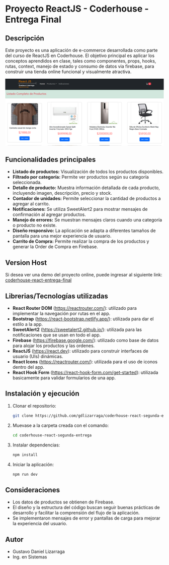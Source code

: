 # Proyecto ReactJS - Coderhouse - Entrega Final

## Descripción

Este proyecto es una aplicación de e-commerce desarrollada como parte del curso de ReactJS en Coderhouse. El objetivo principal es aplicar los conceptos aprendidos en clase, tales como componentes, props, hooks, rutas, context, manejo de estado y consumo de datos via firebase, para construir una tienda online funcional y visualmente atractiva.

![image](/public/home.png)

## Funcionalidades principales

- **Listado de productos:** Visualización de todos los productos disponibles.
- **Filtrado por categoría:** Permite ver productos según su categoría seleccionada.
- **Detalle de producto:** Muestra información detallada de cada producto, incluyendo imagen, descripción, precio y stock.
- **Contador de unidades:** Permite seleccionar la cantidad de productos a agregar al carrito.
- **Notificaciones:** Se utiliza SweetAlert2 para mostrar mensajes de confirmación al agregar productos.
- **Manejo de errores:** Se muestran mensajes claros cuando una categoría o producto no existe.
- **Diseño responsivo:** La aplicación se adapta a diferentes tamaños de pantalla para una mejor experiencia de usuario.
- **Carrito de Compra:** Permite realizar la compra de los productos y generar la Order de Compra en Firebase.

## Version Host

Si desea ver una demo del proyecto online, puede ingresar al siguiente link: [coderhouse-react-entrega-final](https://coderhouse-react-entrega-final.vercel.app/)

## Librerias/Tecnologías utilizadas

- **React Router DOM** (https://reactrouter.com/): utilizado para implementar la navegación por rutas en el app.
- **Bootstrap** (https://react-bootstrap.netlify.app/): utilizada para dar el estilo a la app.
- **SweetAlert2** (https://sweetalert2.github.io/): utilizada para las notificaciones que se usan en todo el app.
- **Firebase** (https://firebase.google.com/): utilizado como base de datos para alojar los productos y las ordenes.
- **ReactJS** (https://react.dev): utilizado para construir interfaces de usuario (UIs) dinámicas.
- **React Icons** (https://reactrouter.com/): utilizada para el uso de iconos dentro del app.
- **React Hook Form** (https://react-hook-form.com/get-started): utilizada basicamente para validar formularios de una app.

## Instalación y ejecución

1. Clonar el repositorio:
   ```sh
   git clone https://github.com/gdlizarraga/coderhouse-react-segunda-entrega.git
   ```
2. Muevase a la carpeta creada con el comando:
   ```sh
   cd coderhouse-react-segunda-entrega
   ```
3. Instalar dependencias:
   ```sh
   npm install
   ```
4. Iniciar la aplicación:
   ```sh
   npm run dev
   ```

## Consideraciones

- Los datos de productos se obtienen de Firebase.
- El diseño y la estructura del código buscan seguir buenas prácticas de desarrollo y facilitar la comprensión del flujo de la aplicación.
- Se implementaron mensajes de error y pantallas de carga para mejorar la experiencia del usuario.

## Autor

- Gustavo Daniel Lizarraga
- Ing. en Sistemas
